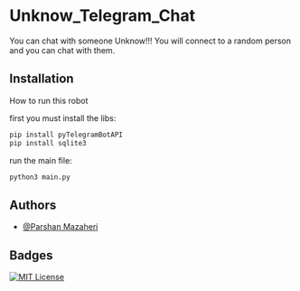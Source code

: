 
# Unknow_Telegram_Chat

You can chat with someone Unknow!!!
You will connect to a random person and you can chat with them. 

## Installation

How to run this robot

first you must install the libs:

```bash
pip install pyTelegramBotAPI
pip install sqlite3
```
run the main file:
```bash
python3 main.py
```
## Authors

- [@Parshan Mazaheri](https://github.com/parshanm)


## Badges


[![MIT License](https://img.shields.io/badge/License-MIT-green.svg)](https://choosealicense.com/licenses/mit/)

